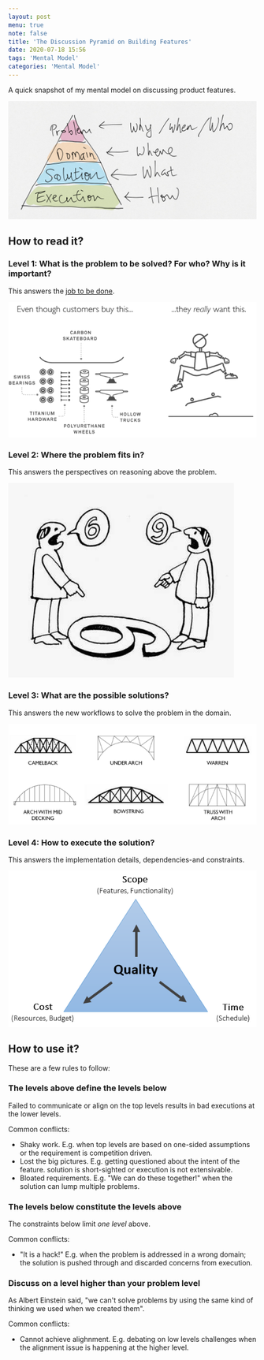 ```yaml
---
layout: post
menu: true
note: false
title: 'The Discussion Pyramid on Building Features'
date: 2020-07-18 15:56
tags: 'Mental Model'
categories: 'Mental Model'
---
```


A quick snapshot of my mental model on discussing product features.

![Discussion Pyramid](/images/2020/07/discussion-pyramid.png)

## How to read it?

### Level 1: What is the problem to be solved? For who? Why is it important?

This answers the [job to be done](https://jtbd.info/2-what-is-jobs-to-be-done-jtbd-796b82081cca).

![The designers at intercom (intercom.com) use this illustration to show what is, and isn’t, important to customers.](/images/2020/07/jobs-to-be-done.png)

### Level 2: Where the problem fits in?

This answers the perspectives on reasoning above the problem.

![Six or Nine](/images/2020/07/different-perspectives.jpeg)

### Level 3: What are the possible solutions?

This answers the new workflows to solve the problem in the domain.

![Design Alternatives for a Bridge](/images/2020/07/bridge-design-alternatives.PNG)

### Level 4: How to execute the solution?

This answers the implementation details, dependencies-and constraints.

![Iron Triangle of Constraints](/images/2020/07/constraints-triangle.png)

## How to use it?

These are a few rules to follow:

### The levels above define the levels below

Failed to communicate or align on the top levels results in bad executions at the lower levels.

Common conflicts:

- Shaky work. E.g. when top levels are based on one-sided assumptions or the requirement is competition driven.
- Lost the big pictures. E.g. getting questioned about the intent of the feature. solution is short-sighted or execution is not extensivable.
- Bloated requirements. E.g. "We can do these together!" when the solution can lump multiple problems.

### The levels below constitute the levels above

The constraints below limit *one level* above.

Common conflicts:

- "It is a hack!" E.g. when the problem is addressed in a wrong domain; the solution is pushed through and discarded concerns from execution.

### Discuss on a level higher than your problem level

As Albert Einstein said, "we can't solve problems by using the same kind of thinking we used when we created them".

Common conflicts:

- Cannot achieve alighnment. E.g. debating on low levels challenges when the alignment issue is happening at the higher level.
